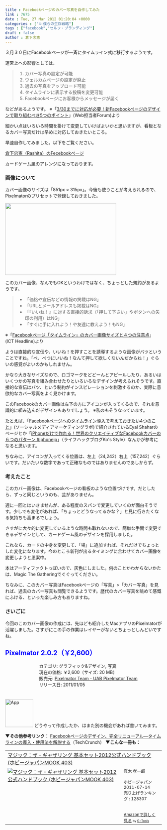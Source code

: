 ```yaml
---
title : Facebookページのカバー写真を自作してみた
link : 7675
date : Tue, 27 Mar 2012 01:20:04 +0000
categories : ["4-僕らの生存戦略"]
tags : ["facebook","セルフ・ブランディング"]
draft : false
author : 倉下忠憲
---
```


３月３０日にFacebookページが一斉にタイムライン式に移行するようです。

運営上への影響としては、



<blockquote><ol>
	<li>カバー写真の設定が可能</li>
	<li>ウェルカムページの設定が廃止</li>
	<li>過去の写真をアップロード可能</li>
	<li>タイムラインに表示する投稿を変更可能</li>
	<li>Facebookページにお客様からメッセージが届く</li>
</ol>
</blockquote>



などがあるようです。
※「<a href="http://web-tan.forum.impressrd.jp/u/2012/03/02/12273">3/30までに対応が必要！新Facebookページのデザインで取り組むべき5つのポイント</a>」(Web担当者Forum)より

細かい点はいろいろ時間を掛けて変更していけばよいかと思いますが、看板となるカバー写真だけは早めに対応しておきたいところ。

早速自作してみました。以下をご覧ください。

<a href="http://www.facebook.com/rashitaportal">倉下忠憲（Rashita）のFecebookページ</a>

カードゲーム風のアレンジになっております。
<h3>画像について</h3>
カバー画像のサイズは「851px × 315px」。今後も使うことが考えられるので、Pixelmatorのプリセットで登録しておきました。

<a href="https://rashita.net/blog/wp-content/uploads/2012/03/window-grab.png"><img src="https://rashita.net/blog/wp-content/uploads/2012/03/window-grab.png" alt="" title="window-grab" width="357" height="231" class="alignnone size-full wp-image-7676" /></a>

このカバー画像、なんでもOKというわけではなく、ちょっとした規約があるようです。



<blockquote><ul>
	<li>「価格や宣伝などの情報の掲載はNG」</li>
	<li>「URLとメールアドレスも掲載はNG」</li>
	<li>「『いいね！』に対する直接的訴求（「押して下さい」やボタンへの矢印の利用）はNG」</li>
	<li>「すぐに手に入れよう！や友達に教えよう！もNG」</li>
</ul>
</blockquote>


※「<a href="http://ict.pken.com/2012/03/facebook_page_coverimage/">Facebookページ「タイムライン」のカバー画像サイズと４つの注意点</a>」(ICT Headline)より

ようは直接的な宣伝や、いいね！を押すことを誘導するような画像がバツということですね。「べ、べつにいいね！なんて押して欲しくないんだからね！」ぐらいの感覚がよいのかもしれません。

かなり大きなサイズなので、ロゴマークをどどーんとアピールしたり、あるいはいくつかの写真を組み合わせたりといろいろなデザインが考えられそうです。直接的な宣伝はバツ、という制約がインスピレーションを刺激するのか、実際に意欲的なカバー写真をよく見かけます。

このFacebookのカバー画像は左下の方にアイコンが入ってくるので、それを意識的に組み込んだデザインもありでしょう。
※私のもそうなっています。

たとえば、「<a href="http://www.advertimes.com/adobata/article/5352/smmlab.aainc.co.jp/?p=5412">Facebookページへのタイムライン導入で考えておきたい4つのこと</a>」(ソーシャルメディアマーケティングラボ)で紹介されているEyal Shaharのページとか「<a href="http://kosstyle.blog16.fc2.com/blog-entry-1645.html">iPhoneだけで作れる！世界のクリエイティブなFacebookカバーの６つのパターン #iphonejp</a>」（ライフハックブログKo's Style）なんかが参考になると思います。

ちなみに、アイコンが入ってくる位置は、左上（24,242）右上（157,242）ぐらいです。だいたいな数字であって正確なものではありませんのであしからず。

<h3>考えたこと</h3>
このカバー画像は、Facebookページの看板のような位置づけです。だとしたら、ずっと同じというのも、芸がありません。

週に一回とはいきませんが、ある程度のスパンで変更していくのが面白そうです。少しでも変化があれば、「ちょっとどうなってるかな？」と見に行きたくなる気持ちも高まるでしょう。

さすがに大々的に変更しているような時間も取れないので、簡単な手間で変更できるデザインとして、カードゲーム風のデザインを採用しました。

これなら、カードの中身を変更して、「場」に追加すれば、それだけでちょっとした変化になります。今のところ新刊が出るタイミングに合わせてカバー画像を変更しようと思案中。

本はアーティファクトっぽいので、灰色にしました。何のことかわからないかたは、Magic The Gatheringでぐぐってください。

ちなみに、このカバー写真はFacebookページの「写真」>「カバー写真」を見れば、過去のカバー写真も閲覧できるようです。歴代のカバー写真を眺めて感慨にふける、といった楽しみ方もありますね。

<h3>さいごに</h3>
今回のこのカバー画像の作成には、先ほども紹介したMacアプリのPixelmatorが活躍しました。さすがにこの手の作業はレイヤーがないとちょっとしんどいですね。

<h2><span style="color: rgb(0, 0, 255);">Pixelmator 2.0.2（￥2,600）</span></h2><div style="margin: 0;float: left;"><div style="margin-left: 109px;"><a href="http://click.linksynergy.com/fs-bin/stat?id=Rfg6nizvNEs&offerid=94348&type=3&subid=0&tmpid=2192&RD_PARM1=http%253A%252F%252Fitunes.apple.com%252Fjp%252Fapp%252Fpixelmator%252Fid407963104%253Fmt%253D12%2526uo%253D4%2526partnerId%253D30" target="_blank" rel="nofollow" style="text-decoration: none;"><img src="http://a4.mzstatic.com/us/r1000/114/Purple/01/12/cc/mzi.hysswgoy.100x100-75.png" style="margin-left: -109px; float: left; width: 100px; height: 100px;"><img src="http://r.mzstatic.com/htmlResources/2338/images/mask100.png" style="margin-left: -109px; float: left; width: 100px; height: 100px;" /></a></div></div> カテゴリ: グラフィック&デザイン, 写真<br> 現在の価格: ￥2,600（サイズ: 20 MB）<br> 販売元: <a href="http://click.linksynergy.com/fs-bin/stat?id=Rfg6nizvNEs&offerid=94348&type=3&subid=0&tmpid=2192&RD_PARM1=http%253A%252F%252Fitunes.apple.com%252Fjp%252Fartist%252Fpixelmator-team%252Fid407963107%253Fmt%253D12%2526uo%253D4%2526partnerId%253D30" target="_blank" rel="nofollow">Pixelmator Team - UAB Pixelmator Team</a><br> リリース日: 2011/01/05<br style="clear: both;"><br><a href="http://click.linksynergy.com/fs-bin/stat?id=Rfg6nizvNEs&offerid=94348&type=3&subid=0&tmpid=2192&RD_PARM1=http%253A%252F%252Fitunes.apple.com%252Fjp%252Fapp%252Fpixelmator%252Fid407963104%253Fmt%253D12%2526uo%253D4%2526partnerId%253D30" target="_blank" rel="nofollow"><img src="http://r.mzstatic.com/htmlResources/2338/images/viewinitunes_jp.png" width="90" alt="App"></a> 
どうやって作成したか、はまた別の機会があれば書いてみます。


<strong>▼その他参考リンク：</strong>
<a href="http://jp.techcrunch.com/archives/20120229how-to-use-timeline-for-pages/">Facebookページのデザイン、完全リニューアル―タイムラインの導入・使用法を解説する</a>（TechCrunch）
<strong>
▼こんな一冊も：</strong>
<table  border="0" cellpadding="5"><tr><td colspan="2"><a href="http://www.amazon.co.jp/%E3%83%9E%E3%82%B8%E3%83%83%E3%82%AF%EF%BC%9A%E3%82%B6%E3%83%BB%E3%82%AE%E3%83%A3%E3%82%B6%E3%83%AA%E3%83%B3%E3%82%B0-%E5%9F%BA%E6%9C%AC%E3%82%BB%E3%83%83%E3%83%882012%E5%85%AC%E5%BC%8F%E3%83%8F%E3%83%B3%E3%83%89%E3%83%96%E3%83%83%E3%82%AF-%E3%83%9B%E3%83%93%E3%83%BC%E3%82%B8%E3%83%A3%E3%83%91%E3%83%B3MOOK-403-%E5%AD%9D%E4%B8%80%E9%83%8E/dp/4798602523%3FSubscriptionId%3D15SMZCTB9V8NGR2TW082%26tag%3Drashita1000-22%26linkCode%3Dxm2%26camp%3D2025%26creative%3D165953%26creativeASIN%3D4798602523" target="_blank">マジック：ザ・ギャザリング 基本セット2012公式ハンドブック (ホビージャパンMOOK 403)</a><img src="http://www.assoc-amazon.jp/e/ir?t=rashita1000-22&l=ur2&o=9" width="1" height="1" style="border: none;" alt="" /></td></tr><tr><td valign="top"><a href="http://www.amazon.co.jp/%E3%83%9E%E3%82%B8%E3%83%83%E3%82%AF%EF%BC%9A%E3%82%B6%E3%83%BB%E3%82%AE%E3%83%A3%E3%82%B6%E3%83%AA%E3%83%B3%E3%82%B0-%E5%9F%BA%E6%9C%AC%E3%82%BB%E3%83%83%E3%83%882012%E5%85%AC%E5%BC%8F%E3%83%8F%E3%83%B3%E3%83%89%E3%83%96%E3%83%83%E3%82%AF-%E3%83%9B%E3%83%93%E3%83%BC%E3%82%B8%E3%83%A3%E3%83%91%E3%83%B3MOOK-403-%E5%AD%9D%E4%B8%80%E9%83%8E/dp/4798602523%3FSubscriptionId%3D15SMZCTB9V8NGR2TW082%26tag%3Drashita1000-22%26linkCode%3Dxm2%26camp%3D2025%26creative%3D165953%26creativeASIN%3D4798602523" target="_blank"><img src="http://ecx.images-amazon.com/images/I/51I5xj61V-L._SL160_.jpg" border="0" alt="マジック：ザ・ギャザリング 基本セット2012公式ハンドブック (ホビージャパンMOOK 403)" /></a></td><td valign="top"><font size="-1">真木 孝一郎 <br /><br />ホビージャパン  2011-07-14<br />売り上げランキング : 128307<br /><br /><br /><a href="http://www.amazon.co.jp/%E3%83%9E%E3%82%B8%E3%83%83%E3%82%AF%EF%BC%9A%E3%82%B6%E3%83%BB%E3%82%AE%E3%83%A3%E3%82%B6%E3%83%AA%E3%83%B3%E3%82%B0-%E5%9F%BA%E6%9C%AC%E3%82%BB%E3%83%83%E3%83%882012%E5%85%AC%E5%BC%8F%E3%83%8F%E3%83%B3%E3%83%89%E3%83%96%E3%83%83%E3%82%AF-%E3%83%9B%E3%83%93%E3%83%BC%E3%82%B8%E3%83%A3%E3%83%91%E3%83%B3MOOK-403-%E5%AD%9D%E4%B8%80%E9%83%8E/dp/4798602523%3FSubscriptionId%3D15SMZCTB9V8NGR2TW082%26tag%3Drashita1000-22%26linkCode%3Dxm2%26camp%3D2025%26creative%3D165953%26creativeASIN%3D4798602523" target="_blank">Amazonで詳しく見る</a></font><font size="-2"> by <a href="http://www.goodpic.com/mt/aws/index.html" >G-Tools</a></font></td></tr></table>



